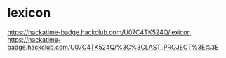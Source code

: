 # lexicon
https://hackatime-badge.hackclub.com/U07C4TK524Q/lexicon
https://hackatime-badge.hackclub.com/U07C4TK524Q/%3C%3CLAST_PROJECT%3E%3E
